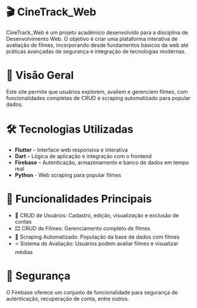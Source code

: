 # 🎬 CineTrack_Web
CineTrack_Web é um projeto acadêmico desenvolvido para a disciplina de Desenvolvimento Web. O objetivo é criar uma plataforma interativa de avaliação de filmes, incorporando desde fundamentos básicos da web até práticas avançadas de segurança e integração de tecnologias modernas.

# 🚀 Visão Geral
Este site permite que usuários explorem, avaliem e gerenciem filmes, com funcionalidades completas de CRUD e scraping automatizado para popular dados.

# 🛠️ Tecnologias Utilizadas
- **Flutter** – Interface web responsiva e interativa
- **Dart** – Lógica de aplicação e integração com o frontend
- **Firebase** – Autenticação, armazenamento e banco de dados em tempo real
- **Python** - Web scraping para popular filmes

# 📌 Funcionalidades Principais
- 👤 CRUD de Usuários: Cadastro, edição, visualização e exclusão de contas
- 🎞️ CRUD de Filmes: Gerenciamento completo de filmes
- 🧠 Scraping Automatizado: População da base de dados com filmes
- ⭐ Sistema de Avaliação: Usuários podem avaliar filmes e visualizar médias

# 🔐 Segurança
O Firebase oferece um conjunto de funcionalidade para segurança de autenticação, recuperação de conta, entre outros. 
